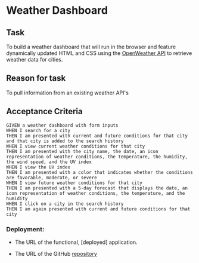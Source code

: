 # Weather Dashboard

## Task

To build a weather dashboard that will run in the browser and feature dynamically updated HTML and CSS using the [OpenWeather API](https://openweathermap.org/api) to retrieve weather data for cities.

## Reason for task

To pull information from an existing weather API's

## Acceptance Criteria

```
GIVEN a weather dashboard with form inputs
WHEN I search for a city
THEN I am presented with current and future conditions for that city and that city is added to the search history
WHEN I view current weather conditions for that city
THEN I am presented with the city name, the date, an icon representation of weather conditions, the temperature, the humidity, the wind speed, and the UV index
WHEN I view the UV index
THEN I am presented with a color that indicates whether the conditions are favorable, moderate, or severe
WHEN I view future weather conditions for that city
THEN I am presented with a 5-day forecast that displays the date, an icon representation of weather conditions, the temperature, and the humidity
WHEN I click on a city in the search history
THEN I am again presented with current and future conditions for that city
```

### Deployment:
* The URL of the functional, [deployed] application.

* The URL of the GitHub [repository](https://github.com/tweeks07/Weather-App)